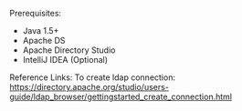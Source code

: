 Prerequisites:
 - Java 1.5+
 - Apache DS
 - Apache Directory Studio
 - IntelliJ IDEA (Optional)


Reference Links:
To create ldap connection:
https://directory.apache.org/studio/users-guide/ldap_browser/gettingstarted_create_connection.html

